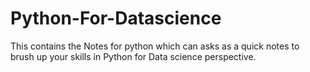 # Python-For-Datascience
This contains the Notes for python which can asks as a quick notes to brush up your skills in Python for Data science perspective.

